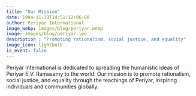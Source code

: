 ```yaml
---
title: "Our Mission"
date: 1994-11-13T14:51:12+06:00
author: Periyar International
image_webp: images/blog/periyar.webp
image: images/blog/periyar.jpg
description : "Promoting rationalism, social justice, and equality"
image_icon: lightbulb
is_event: false
---
```





Periyar International is dedicated to spreading the humanistic ideas of Periyar E.V. Ramasamy to the world. Our mission is to promote rationalism, social justice, and equality through the teachings of Periyar, inspiring individuals and communities globally.
